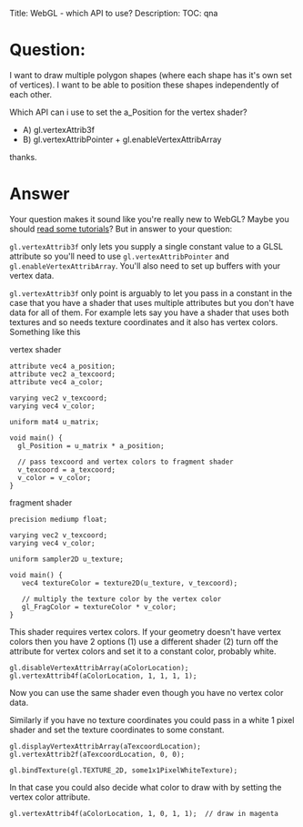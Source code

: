 Title: WebGL - which API to use?
Description:
TOC: qna

# Question:

I want to draw multiple polygon shapes (where each shape has it's own set of vertices).
I want to be able to position these shapes independently of each other.

Which API can i use to set the a_Position for the vertex shader?

 - A) gl.vertexAttrib3f
 - B) gl.vertexAttribPointer + gl.enableVertexAttribArray

thanks.


# Answer

Your question makes it sound like you're really new to WebGL? Maybe you should [read some tutorials](http://games.greggman.com/game/webgl-fundamentals/)? But in answer to your question:

`gl.vertexAttrib3f` only lets you supply a single constant value to a GLSL attribute so you'll need to use `gl.vertexAttribPointer` and `gl.enableVertexAttribArray`. You'll also need to set up buffers with your vertex data.

`gl.vertexAttrib3f` only point is arguably to let you pass in a constant in the case that you have a shader that uses multiple attributes but you don't have data for all of them. For example lets say you have a shader that uses both textures and so needs texture coordinates and it also has vertex colors. Something like this

vertex shader

    attribute vec4 a_position;
    attribute vec2 a_texcoord;
    attribute vec4 a_color;

    varying vec2 v_texcoord;
    varying vec4 v_color;

    uniform mat4 u_matrix;

    void main() {
      gl_Position = u_matrix * a_position;

      // pass texcoord and vertex colors to fragment shader
      v_texcoord = a_texcoord;
      v_color = v_color;
    }

fragment shader

    precision mediump float;

    varying vec2 v_texcoord;
    varying vec4 v_color;

    uniform sampler2D u_texture;

    void main() {
       vec4 textureColor = texture2D(u_texture, v_texcoord);

       // multiply the texture color by the vertex color
       gl_FragColor = textureColor * v_color;
    }

This shader requires vertex colors. If your geometry doesn't have vertex colors then you have 2 options (1) use a different shader (2) turn off the attribute for vertex colors and set it to a constant color, probably white.

    gl.disableVertexAttribArray(aColorLocation);
    gl.vertexAttrib4f(aColorLocation, 1, 1, 1, 1);

Now you can use the same shader even though you have no vertex color data. 

Similarly if you have no texture coordinates you could pass in a white 1 pixel shader and set the texture coordinates to some constant.

    gl.displayVertexAttribArray(aTexcoordLocation);
    gl.vertexAttrib2f(aTexcoordLocation, 0, 0); 

    gl.bindTexture(gl.TEXTURE_2D, some1x1PixelWhiteTexture);

In that case you could also decide what color to draw with by setting the vertex color attribute.

    gl.vertexAttrib4f(aColorLocation, 1, 0, 1, 1);  // draw in magenta



